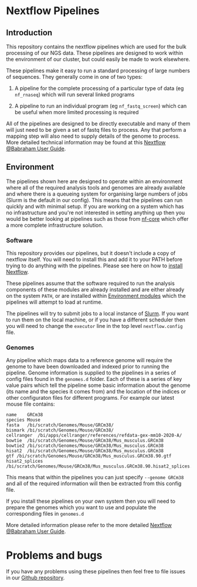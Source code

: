 # Nextflow Pipelines

## Introduction

This repository contains the nextflow pipelines which are used for the bulk processing of our NGS data.  These pipelines are designed to work within the environment of our cluster, but could easily be made to work elsewhere.

These pipelines make it easy to run a standard processing of large numbers of sequences.  They generally come in one of two types:

1. A pipeline for the complete processing of a particular type of data (eg ```nf_rnaseq```) which will run several linked programs

2. A pipeline to run an individual program (eg ```nf_fastq_screen```) which can be useful when more limited processing is required

All of the pipelines are designed to be directly executable and many of them will just need to be given a set of fastq files to process.  Any that perform a mapping step will also need to supply details of the genome to process. More detailed technical information may be found at this [Nextflow @Babraham User Guide](./Docs/Nextflow_at_Babraham.md).


## Environment

The pipelines shown here are designed to operate within an environment where all of the required analysis tools and genomes are already available and where there is a queueing system for organising large numbers of jobs (Slurm is the default in our config). This means that the pipelines can run quickly and with minimal setup.  If you are working on a system which has no infrastructure and you're not interested in setting anything up then you would be better looking at pipelines such as those from [nf-core](https://github.com/nf-core) which offer a more complete infrastructure solution.

### Software
This repository provides our pipelines, but it doesn't include a copy of nextflow itself.  You will need to install this and add it to your PATH before trying to do anything with the pipelines. Please see here on how to [install Nextflow](https://www.nextflow.io/docs/latest/getstarted.html#installation).

These pipelines assume that the software required to run the analysis components of these modules are already installed and are either already on the system ```PATH```, or are installed within [Environment modules](https://github.com/cea-hpc/modules) which the pipelines will attempt to load at runtime.

The pipelines will try to submit jobs to a local instance of [Slurm](https://slurm.schedmd.com/).  If you want to run them on the local machine, or if you have a different scheduler then you will need to change the ```executor``` line in the top level ```nextflow.config``` file.

### Genomes
Any pipeline which maps data to a reference genome will require the genome to have been downloaded and indexed prior to running the pipeline.  Genome information is supplied to the pipelines in a series of config files found in the ```genomes.d``` folder.  Each of these is a series of key value pairs which tell the pipeline some basic information about the genome (its name and the species it comes from) and the location of the indices or other configuraton files for different programs.  For example our latest mouse file contains:

```
name	GRCm38
species	Mouse
fasta	/bi/scratch/Genomes/Mouse/GRCm38/
bismark	/bi/scratch/Genomes/Mouse/GRCm38/
cellranger  /bi/apps/cellranger/references/refdata-gex-mm10-2020-A/
bowtie	/bi/scratch/Genomes/Mouse/GRCm38/Mus_musculus.GRCm38
bowtie2	/bi/scratch/Genomes/Mouse/GRCm38/Mus_musculus.GRCm38
hisat2	/bi/scratch/Genomes/Mouse/GRCm38/Mus_musculus.GRCm38
gtf	/bi/scratch/Genomes/Mouse/GRCm38/Mus_musculus.GRCm38.90.gtf
hisat2_splices	/bi/scratch/Genomes/Mouse/GRCm38/Mus_musculus.GRCm38.90.hisat2_splices.txt
```

This means that within the pipelines you can just specify ```--genome GRCm38``` and all of the required information will then be extracted from this config file.

If you install these pipelines on your own system then you will need to prepare the genomes which you want to use and populate the corresponding files in ```genomes.d```

More detailed information please refer to the more detailed [Nextflow @Babraham User Guide](./Docs/Nextflow_at_Babraham.md).

# Problems and bugs
If you have any problems using these pipelines then feel free to file issues in our [Github repository](https://github.com/rbpisupati/nextflow_pipelines/issues).
